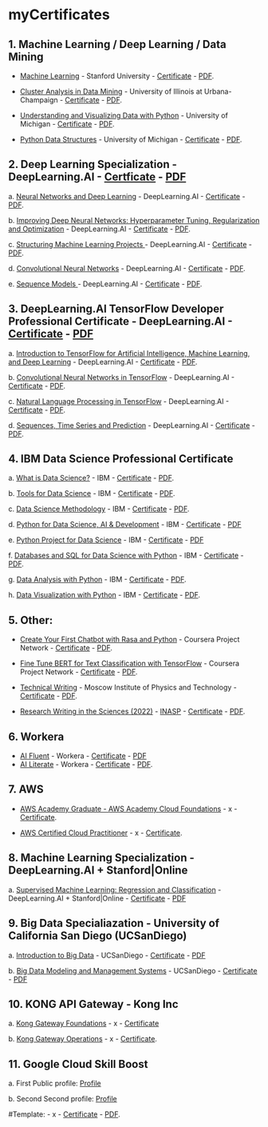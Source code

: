 # myCertificates
## 1. Machine Learning / Deep Learning / Data Mining
- [Machine Learning](https://www.coursera.org/learn/machine-learning) - Stanford University - [Certificate](https://coursera.org/verify/UPCBWTZR2EKN) - [PDF](PDF/Coursera-UPCBWTZR2EKN.pdf).

- [Cluster Analysis in Data Mining](https://www.coursera.org/learn/cluster-analysis) - University of Illinois at Urbana-Champaign - [Certificate](https://coursera.org/verify/ARH376AKUXY8) - [PDF](PDF/Coursera-ARH376AKUXY8.pdf).

- [Understanding and Visualizing Data with Python](https://www.coursera.org/learn/understanding-visualization-data) - University of Michigan - [Certificate](https://coursera.org/verify/Y3ZSCABYY6L9) - [PDF](PDF/Coursera-Y3ZSCABYY6L9.pdf).

- [Python Data Structures](https://www.coursera.org/learn/python-data) - University of Michigan - [Certificate](https://coursera.org/verify/Y834R94MS9QP) - [PDF](PDF/Coursera-Y834R94MS9QP.pdf).

## 2. Deep Learning Specialization - DeepLearning.AI - [Certficate](https://coursera.org/verify/specialization/DDV573S23T9V) - [PDF](PDF/Coursera-DDV573S23T9V.pdf)
a. [Neural Networks and Deep Learning](https://www.coursera.org/learn/neural-networks-deep-learning) - DeepLearning.AI - [Certificate](https://coursera.org/verify/9VSWU34V5KM7) - [PDF](PDF/Coursera-9VSWU34V5KM7.pdf).

b. [Improving Deep Neural Networks: Hyperparameter Tuning, Regularization and Optimization](https://www.coursera.org/learn/deep-neural-network) - DeepLearning.AI - [Certificate](https://coursera.org/verify/N3PKPHFUSUAN) - [PDF](PDF/Coursera-N3PKPHFUSUAN.pdf).

c. [Structuring Machine Learning Projects
](https://www.coursera.org/learn/machine-learning-projects) - DeepLearning.AI - [Certificate](https://coursera.org/verify/SB97UYZ67Q2J) - [PDF](PDF/Coursera-SB97UYZ67Q2J.pdf).

d. [Convolutional Neural Networks](https://www.coursera.org/learn/convolutional-neural-networks) - DeepLearning.AI - [Certificate](https://coursera.org/verify/W2QZ7ZFT4UGG) - [PDF](PDF/Coursera_W2QZ7ZFT4UGG.pdf).

e. [Sequence Models
](https://www.coursera.org/learn/nlp-sequence-models) - DeepLearning.AI - [Certificate](https://coursera.org/verify/FFGDLKCWLFAP) - [PDF](PDF/Coursera_FFGDLKCWLFAP.pdf).


## 3. DeepLearning.AI TensorFlow Developer Professional Certificate - DeepLearning.AI - [Certificate](https://coursera.org/verify/professional-cert/83RHTVD87YWD) - [PDF](PDF/Coursera-83RHTVD87YWD.pdf)
a. [Introduction to TensorFlow for Artificial Intelligence, Machine Learning, and Deep Learning](https://www.coursera.org/learn/introduction-tensorflow) - DeepLearning.AI - [Certificate](https://coursera.org/verify/7Y5NFXK2F4PT) - [PDF](PDF/Coursera-7Y5NFXK2F4PT.pdf).

b. [Convolutional Neural Networks in TensorFlow](https://www.coursera.org/learn/convolutional-neural-networks-tensorflow) - DeepLearning.AI - [Certificate](https://coursera.org/verify/54KNZPBGXTDS) - [PDF](PDF/Coursera-54KNZPBGXTDS.pdf).

c. [Natural Language Processing in TensorFlow](https://www.coursera.org/learn/natural-language-processing-tensorflow) - DeepLearning.AI - [Certificate](https://coursera.org/verify/ZP4PWHELQ32W) - [PDF](PDF/Coursera-ZP4PWHELQ32W.pdf).

d. [Sequences, Time Series and Prediction](https://www.coursera.org/learn/tensorflow-sequences-time-series-and-prediction) - DeepLearning.AI - [Certificate](https://coursera.org/verify/NMLDN598E2UC) - [PDF](PDF/Coursera_NMLDN598E2UC.pdf).


## 4. IBM Data Science Professional Certificate
a. [What is Data Science?]() - IBM - [Certificate](https://coursera.org/verify/MJZBV4TUZ3LV) - [PDF](PDF/Coursera-MJZBV4TUZ3LV.pdf).

b. [Tools for Data Science](https://www.coursera.org/learn/open-source-tools-for-data-science) - IBM - [Certificate](https://coursera.org/verify/MRCLG6C7Z96B) - [PDF](PDF/Coursera-MRCLG6C7Z96B.pdf).

c. [Data Science Methodology](https://www.coursera.org/learn/data-science-methodology) - IBM - [Certificate](https://coursera.org/verify/NQW3UH69R24H) - [PDF](PDF/Coursera-NQW3UH69R24H.pdf).

d. [Python for Data Science, AI & Development](https://www.coursera.org/learn/python-for-applied-data-science-ai) - IBM - [Certificate](https://coursera.org/verify/W635CHU6H57H) - [PDF](PDF/Coursera_W635CHU6H57H.pdf)

e. [Python Project for Data Science](https://www.coursera.org/learn/python-project-for-data-science) - IBM - [Certificate](https://coursera.org/verify/8HNL84JBZ8UA) - [PDF](PDF/Coursera_8HNL84JBZ8UA.pdf)

f. [Databases and SQL for Data Science with Python](https://www.coursera.org/learn/sql-data-science) - IBM - [Certificate](https://coursera.org/verify/9Z34V78L3392) - [PDF](PDF/Coursera_9Z34V78L3392.pdf).

g. [Data Analysis with Python](https://www.coursera.org/learn/data-analysis-with-python) - IBM - [Certificate](https://coursera.org/verify/TU9WM8PUKC3F) - [PDF](PDF/Coursera_TU9WM8PUKC3F.pdf).

h. [Data Visualization with Python](https://www.coursera.org/learn/python-for-data-visualization) - IBM - [Certificate](https://coursera.org/verify/AG4U82AP4VAM) - [PDF](PDF/Coursera_AG4U82AP4VAM.pdf).


## 5. Other:
- [Create Your First Chatbot with Rasa and Python](https://www.coursera.org/projects/chatbot-rasa-python) - Coursera Project Network - [Certificate](https://coursera.org/verify/KNT7GUKZDJ6D) - [PDF](PDF/Coursera-KNT7GUKZDJ6D.pdf).

- [Fine Tune BERT for Text Classification with TensorFlow](https://www.coursera.org/projects/fine-tune-bert-tensorflow) - Coursera Project Network - [Certificate](https://coursera.org/verify/2F8QSFZ383MS) - [PDF](PDF/Coursera_2F8QSFZ383MS.pdf).

- [Technical Writing](https://www.coursera.org/learn/technical-writing) - Moscow Institute of Physics and Technology - [Certificate](https://coursera.org/verify/BSV8AEBJP5L4) - [PDF](PDF/Coursera-BSV8AEBJP5L4.pdf).

- [Research Writing in the Sciences (2022)](https://moodle.inasp.info/course/view.php?id=271) - [INASP](https://www.inasp.info/) - [Certificate](https://moodle.inasp.info/mod/customcert/verify_certificate.php) - [PDF](PDF/Research_Writing_in_the_Sciences_2022_-_Merit.pdf). 


## 6. Workera
- [AI Fluent](#) - Workera - [Certificate]([https://app.workera.ai/public/candidate/certificate?code=C35BZTM1] (https://app.workera.ai/public/candidate/certificate?code=KCY3JUO1)) - [PDF](PDF/AI+Fluent-KCY3JUO1-certificate.pdf)
- [AI Literate](#) - Workera - [Certificate](https://app.workera.ai/public/candidate/certificate?code=F8I6WVB1) - [PDF](PDF/AI+Literate-F8I6WVB1-certificate.pdf).

## 7. AWS

- [AWS Academy Graduate - AWS Academy Cloud Foundations](https://aws.amazon.com/training/awsacademy/) - x - [Certificate](https://www.credly.com/badges/db8b81e4-4ec0-4a92-b7a3-084df9ffd8e4).

- [AWS Certified Cloud Practitioner](https://aws.amazon.com/certification/certified-cloud-practitioner/) - x - [Certificate](https://www.credly.com/badges/3eb4b0e9-41a6-4cb9-a18b-d8626069a00c).

## 8. Machine Learning Specialization - DeepLearning.AI + Stanford|Online 
a. [Supervised Machine Learning: Regression and Classification](https://www.coursera.org/learn/machine-learning) - DeepLearning.AI + Stanford|Online - [Certificate](https://coursera.org/verify/HSNXM2MSKGAT) - [PDF](PDF/Coursera_HSNXM2MSKGAT.pdf)

## 9. Big Data Specialiazation - University of California San Diego (UCSanDiego)
a. [Introduction to Big Data](https://www.coursera.org/learn/big-data-introduction) - UCSanDiego - [Certificate](https://coursera.org/verify/6PF6ZTMXQEEH) - [PDF](PDF/Coursera_6PF6ZTMXQEEH.pdf)

b. [Big Data Modeling and Management Systems](https://www.coursera.org/learn/big-data-management) - UCSanDiego - [Certificate](#) - [PDF](#)


## 10. KONG API Gateway - Kong Inc 

a. [Kong Gateway Foundations](https://education.konghq.com/courses/course-v1:kong+KGAC-101+Perpetual/about) - x - [Certificate](https://www.credly.com/badges/9a8dcfb7-c921-4d12-9365-c5044bf1bd35/public_url) 

b. [Kong Gateway Operations](https://education.konghq.com/courses/course-v1:kong+KGAC-201+Perpetual/course/) - x - [Certificate](https://www.credly.com/badges/cd67e5f7-4dfe-4455-af7a-3b4a442ae0ff/public_url).

## 11. Google Cloud Skill Boost
a. First Public profile: [Profile](https://www.cloudskillsboost.google/public_profiles/f5548032-8090-4860-b9d5-9f2f959a5675)

b. Second Second profile: [Profile](https://www.cloudskillsboost.google/public_profiles/f9bf58d6-6995-4b45-a09a-1fd8fe6305ca)



#Template: []() - x - [Certificate]() - [PDF]().



